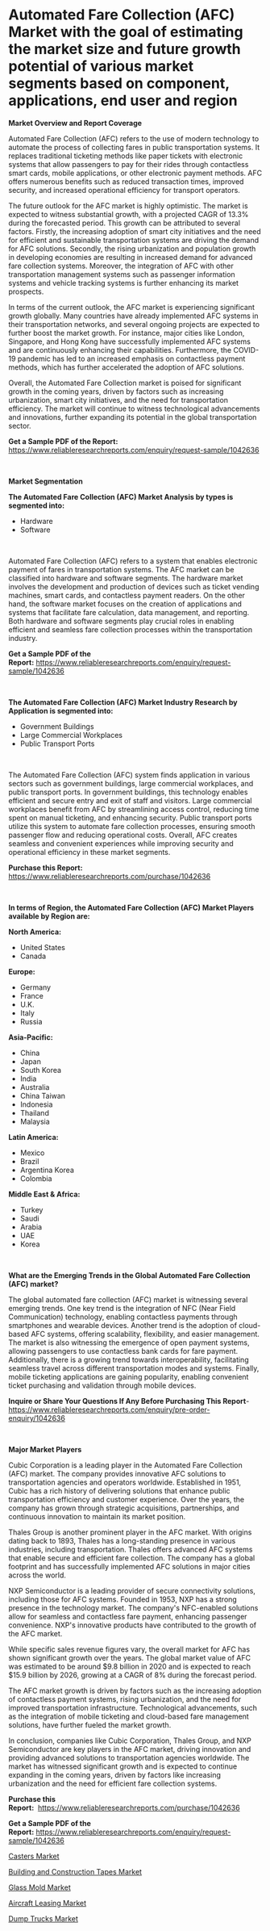 <p><h1>Automated Fare Collection (AFC) Market with the goal of estimating the market size and future growth potential of various market segments based on component, applications, end user and region</h1></p><p><strong>Market Overview and Report Coverage</strong></p>
<p><p>Automated Fare Collection (AFC) refers to the use of modern technology to automate the process of collecting fares in public transportation systems. It replaces traditional ticketing methods like paper tickets with electronic systems that allow passengers to pay for their rides through contactless smart cards, mobile applications, or other electronic payment methods. AFC offers numerous benefits such as reduced transaction times, improved security, and increased operational efficiency for transport operators.</p><p>The future outlook for the AFC market is highly optimistic. The market is expected to witness substantial growth, with a projected CAGR of 13.3% during the forecasted period. This growth can be attributed to several factors. Firstly, the increasing adoption of smart city initiatives and the need for efficient and sustainable transportation systems are driving the demand for AFC solutions. Secondly, the rising urbanization and population growth in developing economies are resulting in increased demand for advanced fare collection systems. Moreover, the integration of AFC with other transportation management systems such as passenger information systems and vehicle tracking systems is further enhancing its market prospects.</p><p>In terms of the current outlook, the AFC market is experiencing significant growth globally. Many countries have already implemented AFC systems in their transportation networks, and several ongoing projects are expected to further boost the market growth. For instance, major cities like London, Singapore, and Hong Kong have successfully implemented AFC systems and are continuously enhancing their capabilities. Furthermore, the COVID-19 pandemic has led to an increased emphasis on contactless payment methods, which has further accelerated the adoption of AFC solutions.</p><p>Overall, the Automated Fare Collection market is poised for significant growth in the coming years, driven by factors such as increasing urbanization, smart city initiatives, and the need for transportation efficiency. The market will continue to witness technological advancements and innovations, further expanding its potential in the global transportation sector.</p></p>
<p><strong>Get a Sample PDF of the Report:</strong> <a href="https://www.reliableresearchreports.com/enquiry/request-sample/1042636">https://www.reliableresearchreports.com/enquiry/request-sample/1042636</a></p>
<p>&nbsp;</p>
<p><strong>Market Segmentation</strong></p>
<p><strong>The Automated Fare Collection (AFC) Market Analysis by types is segmented into:</strong></p>
<p><ul><li>Hardware</li><li>Software</li></ul></p>
<p>&nbsp;</p>
<p><p>Automated Fare Collection (AFC) refers to a system that enables electronic payment of fares in transportation systems. The AFC market can be classified into hardware and software segments. The hardware market involves the development and production of devices such as ticket vending machines, smart cards, and contactless payment readers. On the other hand, the software market focuses on the creation of applications and systems that facilitate fare calculation, data management, and reporting. Both hardware and software segments play crucial roles in enabling efficient and seamless fare collection processes within the transportation industry.</p></p>
<p><strong>Get a Sample PDF of the Report:</strong>&nbsp;<a href="https://www.reliableresearchreports.com/enquiry/request-sample/1042636">https://www.reliableresearchreports.com/enquiry/request-sample/1042636</a></p>
<p>&nbsp;</p>
<p><strong>The Automated Fare Collection (AFC) Market Industry Research by Application is segmented into:</strong></p>
<p><ul><li>Government Buildings</li><li>Large Commercial Workplaces</li><li>Public Transport Ports</li></ul></p>
<p>&nbsp;</p>
<p><p>The Automated Fare Collection (AFC) system finds application in various sectors such as government buildings, large commercial workplaces, and public transport ports. In government buildings, this technology enables efficient and secure entry and exit of staff and visitors. Large commercial workplaces benefit from AFC by streamlining access control, reducing time spent on manual ticketing, and enhancing security. Public transport ports utilize this system to automate fare collection processes, ensuring smooth passenger flow and reducing operational costs. Overall, AFC creates seamless and convenient experiences while improving security and operational efficiency in these market segments.</p></p>
<p><strong>Purchase this Report:</strong>&nbsp; <a href="https://www.reliableresearchreports.com/purchase/1042636">https://www.reliableresearchreports.com/purchase/1042636</a></p>
<p>&nbsp;</p>
<p><strong>In terms of Region, the Automated Fare Collection (AFC) Market Players available by Region are:</strong></p>
<p>
    <p> <strong> North America: </strong>
        <ul>
            <li>United States</li>
            <li>Canada</li>
        </ul>
        </p> 
    <p> <strong> Europe: </strong>
        <ul>
            <li>Germany</li>
            <li>France</li>
            <li>U.K.</li>
            <li>Italy</li>
            <li>Russia</li>
        </ul>
        </p> 
    <p> <strong> Asia-Pacific: </strong>
        <ul>
            <li>China</li>
            <li>Japan</li>
            <li>South Korea</li>
            <li>India</li>
            <li>Australia</li>
            <li>China Taiwan</li>
            <li>Indonesia</li>
            <li>Thailand</li>
            <li>Malaysia</li>
        </ul>
        </p> 
    <p> <strong> Latin America: </strong>
        <ul>
            <li>Mexico</li>
            <li>Brazil</li>
            <li>Argentina Korea</li>
            <li>Colombia</li>
        </ul>
        </p> 
    <p> <strong> Middle East & Africa: </strong>
        <ul>
            <li>Turkey</li>
            <li>Saudi</li>
            <li>Arabia</li>
            <li>UAE</li>
            <li>Korea</li>
        </ul>
    </p>
    </p>
<p>&nbsp;</p>
<p><strong>What are the Emerging Trends in the Global Automated Fare Collection (AFC) market?</strong></p>
<p><p>The global automated fare collection (AFC) market is witnessing several emerging trends. One key trend is the integration of NFC (Near Field Communication) technology, enabling contactless payments through smartphones and wearable devices. Another trend is the adoption of cloud-based AFC systems, offering scalability, flexibility, and easier management. The market is also witnessing the emergence of open payment systems, allowing passengers to use contactless bank cards for fare payment. Additionally, there is a growing trend towards interoperability, facilitating seamless travel across different transportation modes and systems. Finally, mobile ticketing applications are gaining popularity, enabling convenient ticket purchasing and validation through mobile devices.</p></p>
<p><strong>Inquire or Share Your Questions If Any Before Purchasing This Report</strong>- <a href="https://www.reliableresearchreports.com/enquiry/pre-order-enquiry/1042636">https://www.reliableresearchreports.com/enquiry/pre-order-enquiry/1042636</a></p>
<p>&nbsp;</p>
<p><strong>Major Market Players</strong></p>
<p><p>Cubic Corporation is a leading player in the Automated Fare Collection (AFC) market. The company provides innovative AFC solutions to transportation agencies and operators worldwide. Established in 1951, Cubic has a rich history of delivering solutions that enhance public transportation efficiency and customer experience. Over the years, the company has grown through strategic acquisitions, partnerships, and continuous innovation to maintain its market position.</p><p>Thales Group is another prominent player in the AFC market. With origins dating back to 1893, Thales has a long-standing presence in various industries, including transportation. Thales offers advanced AFC systems that enable secure and efficient fare collection. The company has a global footprint and has successfully implemented AFC solutions in major cities across the world.</p><p>NXP Semiconductor is a leading provider of secure connectivity solutions, including those for AFC systems. Founded in 1953, NXP has a strong presence in the technology market. The company's NFC-enabled solutions allow for seamless and contactless fare payment, enhancing passenger convenience. NXP's innovative products have contributed to the growth of the AFC market.</p><p>While specific sales revenue figures vary, the overall market for AFC has shown significant growth over the years. The global market value of AFC was estimated to be around $9.8 billion in 2020 and is expected to reach $15.9 billion by 2026, growing at a CAGR of 8% during the forecast period.</p><p>The AFC market growth is driven by factors such as the increasing adoption of contactless payment systems, rising urbanization, and the need for improved transportation infrastructure. Technological advancements, such as the integration of mobile ticketing and cloud-based fare management solutions, have further fueled the market growth.</p><p>In conclusion, companies like Cubic Corporation, Thales Group, and NXP Semiconductor are key players in the AFC market, driving innovation and providing advanced solutions to transportation agencies worldwide. The market has witnessed significant growth and is expected to continue expanding in the coming years, driven by factors like increasing urbanization and the need for efficient fare collection systems.</p></p>
<p><strong>Purchase this Report:</strong>&nbsp;&nbsp;<a href="https://www.reliableresearchreports.com/purchase/1042636">https://www.reliableresearchreports.com/purchase/1042636</a></p>
<p></p>
<p><strong>Get a Sample PDF of the Report:</strong>&nbsp;<a href="https://www.reliableresearchreports.com/enquiry/request-sample/1042636">https://www.reliableresearchreports.com/enquiry/request-sample/1042636</a></p>
<p><p><a href="https://www.linkedin.com/pulse/decoding-casters-market-deep-dive-latest-trends-segmentation-1o4pe/">Casters Market</a></p><p><a href="https://github.com/FassouRP/Market-Research-Report-List-1/blob/main/building-and-construction-tapes-market.md">Building and Construction Tapes Market</a></p><p><a href="https://www.linkedin.com/pulse/glass-mold-market-challenges-opportunities-growth-drivers-a0rae/">Glass Mold Market</a></p><p><a href="https://medium.com/@jeromekling1967/aircraft-leasing-market-size-cagr-trends-2024-2030-6b056ac4961d">Aircraft Leasing Market</a></p><p><a href="https://github.com/ashepherd82/Market-Research-Report-List-1/blob/main/dump-trucks-market.md">Dump Trucks Market</a></p></p>